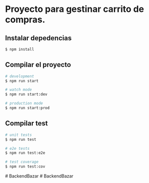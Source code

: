# Proyecto para gestinar carrito de compras.
## Instalar depedencias

```bash
$ npm install
```

## Compilar el proyecto

```bash
# development
$ npm run start

# watch mode
$ npm run start:dev

# production mode
$ npm run start:prod
```

## Compilar test

```bash
# unit tests
$ npm run test

# e2e tests
$ npm run test:e2e

# test coverage
$ npm run test:cov
```
#   B a c k e n d B a z a r  
 #   B a c k e n d B a z a r  
 